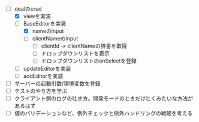 - [ ] dealのcrud
  - [x] viewを実装
  - [ ] BaseEditorを実装
    - [x] nameのinput
    - [ ] clientNameのinput
      - [ ] clientId -> clientNameの辞書を取得
      - [ ] ドロップダウンリストを表示
      - [ ] ドロップダウンリストのonSelectを登録
  - [ ] updateEditorを実装
  - [ ] addEditorを実装
- [ ] サーバーの起動引数/環境変数を登録
- [ ] テストのやり方を学ぶ
- [ ] クライアント側のログの吐き方。開発モードのときだけ吐くみたいな方法があるはず
- [ ] 値のバリデーションなど、例外チェックと例外ハンドリングの戦略を考える
